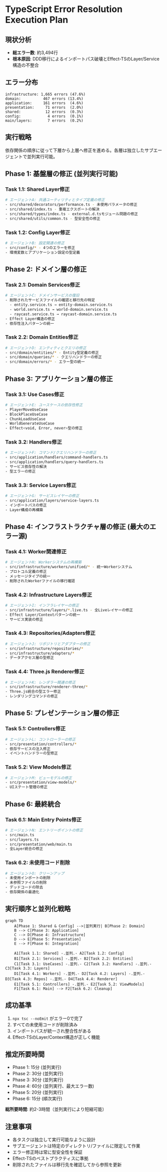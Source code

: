 # TypeScript Error Resolution Execution Plan

## 現状分析
- **総エラー数**: 約3,494行
- **根本原因**: DDD移行によるインポートパス破壊とEffect-TSのLayer/Service構造の不整合

## エラー分布
```
infrastructure: 1,665 errors (47.6%)
domain:          467 errors (13.4%)
application:     161 errors  (4.6%)
presentation:     71 errors  (2.0%)
shared:           12 errors  (0.3%)
config:            4 errors  (0.1%)
main/layers:       7 errors  (0.2%)
```

## 実行戦略
依存関係の順序に従って下層から上層へ修正を進める。各層は独立したサブエージェントで並列実行可能。

## Phase 1: 基盤層の修正 (並列実行可能)

### Task 1.1: Shared Layer修正
```bash
# エージェントA: 共通ユーティリティとタイプ定義の修正
- src/shared/decorators/performance.ts - 未使用パラメータの修正
- src/shared/index.ts - 重複エクスポートの解決
- src/shared/types/index.ts - external.d.tsモジュール問題の修正
- src/shared/utils/common.ts - 型安全性の修正
```

### Task 1.2: Config Layer修正
```bash
# エージェントB: 設定関連の修正
- src/config/* - 4つのエラーを修正
- 環境変数とアプリケーション設定の型定義
```

## Phase 2: ドメイン層の修正

### Task 2.1: Domain Services修正
```bash
# エージェントC: ドメインサービスの復旧
- 削除されたサービスファイルの確認と移行先の特定
  - entity.service.ts → entity-domain.service.ts
  - world.service.ts → world-domain.service.ts
  - raycast.service.ts → raycast-domain.service.ts
- Effect Layer構造の修正
- 依存性注入パターンの統一
```

### Task 2.2: Domain Entities修正
```bash
# エージェントD: エンティティとクエリの修正
- src/domain/entities/* - Entity型定義の修正
- src/domain/queries/* - クエリハンドラーの修正
- src/domain/errors/* - エラー型の統一
```

## Phase 3: アプリケーション層の修正

### Task 3.1: Use Cases修正
```bash
# エージェントE: ユースケースの依存性修正
- PlayerMoveUseCase
- BlockPlaceUseCase
- ChunkLoadUseCase
- WorldGenerateUseCase
- Effect<void, Error, never>型の修正
```

### Task 3.2: Handlers修正
```bash
# エージェントF: コマンド/クエリハンドラーの修正
- src/application/handlers/command-handlers.ts
- src/application/handlers/query-handlers.ts
- サービス依存性の解決
- 型エラーの修正
```

### Task 3.3: Service Layers修正
```bash
# エージェントG: サービスレイヤーの修正
- src/application/layers/service-layers.ts
- インポートパスの修正
- Layer構成の再構築
```

## Phase 4: インフラストラクチャ層の修正 (最大のエラー源)

### Task 4.1: Worker関連修正
```bash
# エージェントH: Workerシステムの再構築
- src/infrastructure/workers/unified/* - 統一Workerシステム
- プロトコル定義の修正
- メッセージタイプの統一
- 削除されたWorkerファイルの移行確認
```

### Task 4.2: Infrastructure Layers修正
```bash
# エージェントI: インフラレイヤーの修正
- src/infrastructure/layers/*.live.ts - 全Liveレイヤーの修正
- Effect Layer/Contextパターンの統一
- サービス実装の修正
```

### Task 4.3: Repositories/Adapters修正
```bash
# エージェントJ: リポジトリとアダプターの修正
- src/infrastructure/repositories/*
- src/infrastructure/adapters/*
- データアクセス層の型修正
```

### Task 4.4: Three.js Renderer修正
```bash
# エージェントK: レンダラー関連の修正
- src/infrastructure/renderer-three/*
- Three.js統合の型エラー修正
- レンダリングコマンドの修正
```

## Phase 5: プレゼンテーション層の修正

### Task 5.1: Controllers修正
```bash
# エージェントL: コントローラーの修正
- src/presentation/controllers/*
- 依存サービスの注入修正
- イベントハンドラーの型修正
```

### Task 5.2: View Models修正
```bash
# エージェントM: ビューモデルの修正
- src/presentation/view-models/*
- UIステート管理の修正
```

## Phase 6: 最終統合

### Task 6.1: Main Entry Points修正
```bash
# エージェントN: エントリーポイントの修正
- src/main.ts
- src/layers.ts
- src/presentation/web/main.ts
- 全Layer統合の修正
```

### Task 6.2: 未使用コード削除
```bash
# エージェントO: クリーンアップ
- 未使用インポートの削除
- 未参照ファイルの削除
- デッドコードの除去
- 依存関係の最適化
```

## 実行順序と並列化戦略

```mermaid
graph TD
    A[Phase 1: Shared & Config] -->|並列実行| B[Phase 2: Domain]
    B --> C[Phase 3: Application]
    C --> D[Phase 4: Infrastructure]
    D --> E[Phase 5: Presentation]
    E --> F[Phase 6: Integration]
    
    A1[Task 1.1: Shared] -.並列.- A2[Task 1.2: Config]
    B1[Task 2.1: Services] -.並列.- B2[Task 2.2: Entities]
    C1[Task 3.1: UseCases] -.並列.- C2[Task 3.2: Handlers] -.並列.- C3[Task 3.3: Layers]
    D1[Task 4.1: Workers] -.並列.- D2[Task 4.2: Layers] -.並列.- D3[Task 4.3: Repos] -.並列.- D4[Task 4.4: Renderer]
    E1[Task 5.1: Controllers] -.並列.- E2[Task 5.2: ViewModels]
    F1[Task 6.1: Main] --> F2[Task 6.2: Cleanup]
```

## 成功基準
1. `npx tsc --noEmit` がエラー0で完了
2. すべての未使用コードが削除済み
3. インポートパスが統一され整合性がある
4. Effect-TSのLayer/Context構造が正しく機能

## 推定所要時間
- Phase 1: 15分 (並列実行)
- Phase 2: 30分 (並列実行)
- Phase 3: 30分 (並列実行)
- Phase 4: 60分 (並列実行、最大エラー数)
- Phase 5: 20分 (並列実行)
- Phase 6: 15分 (順次実行)

**総所要時間**: 約2-3時間（並列実行により短縮可能）

## 注意事項
- 各タスクは独立して実行可能なように設計
- サブエージェントは特定のディレクトリ/ファイルに限定して作業
- エラー修正時は常に型安全性を保証
- Effect-TSのベストプラクティスに準拠
- 削除されたファイルは移行先を確認してから参照を更新
